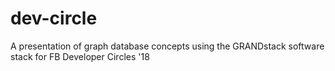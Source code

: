 # dev-circle

A presentation of graph database concepts using the GRANDstack software stack for FB Developer Circles '18
